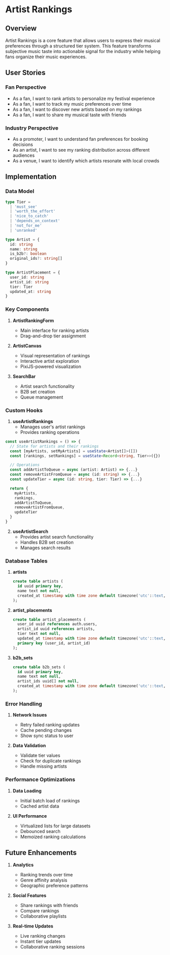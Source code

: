 # Artist Rankings

## Overview
Artist Rankings is a core feature that allows users to express their musical preferences through a structured tier system. This feature transforms subjective music taste into actionable signal for the industry while helping fans organize their music experiences.

## User Stories

### Fan Perspective
- As a fan, I want to rank artists to personalize my festival experience
- As a fan, I want to track my music preferences over time
- As a fan, I want to discover new artists based on my rankings
- As a fan, I want to share my musical taste with friends

### Industry Perspective
- As a promoter, I want to understand fan preferences for booking decisions
- As an artist, I want to see my ranking distribution across different audiences
- As a venue, I want to identify which artists resonate with local crowds

## Implementation

### Data Model

```typescript
type Tier =
  | 'must_see'
  | 'worth_the_effort'
  | 'nice_to_catch'
  | 'depends_on_context'
  | 'not_for_me'
  | 'unranked'

type Artist = {
  id: string
  name: string
  is_b2b?: boolean
  original_ids?: string[]
}

type ArtistPlacement = {
  user_id: string
  artist_id: string
  tier: Tier
  updated_at: string
}
```

### Key Components

1. **ArtistRankingForm**
   - Main interface for ranking artists
   - Drag-and-drop tier assignment

2. **ArtistCanvas**
   - Visual representation of rankings
   - Interactive artist exploration
   - PixiJS-powered visualization

3. **SearchBar**
   - Artist search functionality
   - B2B set creation
   - Queue management

### Custom Hooks

1. **useArtistRankings**
   - Manages user's artist rankings
   - Provides ranking operations

```typescript
const useArtistRankings = () => {
  // State for artists and their rankings
  const [myArtists, setMyArtists] = useState<Artist[]>([])
  const [rankings, setRankings] = useState<Record<string, Tier>>({})

  // Operations
  const addArtistToQueue = async (artist: Artist) => {...}
  const removeArtistFromQueue = async (id: string) => {...}
  const updateTier = async (id: string, tier: Tier) => {...}

  return {
    myArtists,
    rankings,
    addArtistToQueue,
    removeArtistFromQueue,
    updateTier
  }
}
```

2. **useArtistSearch**
   - Provides artist search functionality
   - Handles B2B set creation
   - Manages search results

### Database Tables

1. **artists**
   ```sql
   create table artists (
     id uuid primary key,
     name text not null,
     created_at timestamp with time zone default timezone('utc'::text, now())
   );
   ```

2. **artist_placements**
   ```sql
   create table artist_placements (
     user_id uuid references auth.users,
     artist_id uuid references artists,
     tier text not null,
     updated_at timestamp with time zone default timezone('utc'::text, now()),
     primary key (user_id, artist_id)
   );
   ```

3. **b2b_sets**
   ```sql
   create table b2b_sets (
     id uuid primary key,
     name text not null,
     artist_ids uuid[] not null,
     created_at timestamp with time zone default timezone('utc'::text, now())
   );
   ```

### Error Handling

1. **Network Issues**
   - Retry failed ranking updates
   - Cache pending changes
   - Show sync status to user

2. **Data Validation**
   - Validate tier values
   - Check for duplicate rankings
   - Handle missing artists

### Performance Optimizations

1. **Data Loading**
   - Initial batch load of rankings
   - Cached artist data

2. **UI Performance**
   - Virtualized lists for large datasets
   - Debounced search
   - Memoized ranking calculations

## Future Enhancements

1. **Analytics**
   - Ranking trends over time
   - Genre affinity analysis
   - Geographic preference patterns

2. **Social Features**
   - Share rankings with friends
   - Compare rankings
   - Collaborative playlists

3. **Real-time Updates**
   - Live ranking changes
   - Instant tier updates
   - Collaborative ranking sessions 
